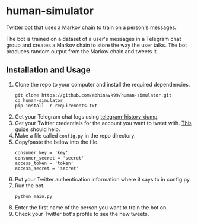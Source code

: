 # human-simulator

Twitter bot that uses a Markov chain to train on a person's messages.

The bot is trained on a dataset of a user's messages in a Telegram chat group and creates
a Markov chain to store the way the user talks. The bot produces random output
from the Markov chain and tweets it.

## Installation and Usage
1. Clone the repo to your computer and install the required dependencies.
    ```console
    git clone https://github.com/abhinavk99/human-simulator.git
    cd human-simulator
    pip install -r requirements.txt
    ```
2. Get your Telegram chat logs using [telegram-history-dump](https://github.com/tvdstaaij/telegram-history-dump).
3. Get your Twitter credentials for the account you want to tweet with. [This guide](https://www.digitalocean.com/community/tutorials/how-to-create-a-twitter-app) should help.
4. Make a file called `config.py` in the repo directory.
5. Copy/paste the below into the file.
    ```
    consumer_key = 'key'
    consumer_secret = 'secret'
    access_token = 'token'
    access_secret = 'secret'
    ```
6. Put your Twitter authentication information where it says to in config.py.
7. Run the bot.
    ```console
    python main.py
    ```
8. Enter the first name of the person you want to train the bot on.
9. Check your Twitter bot's profile to see the new tweets.
